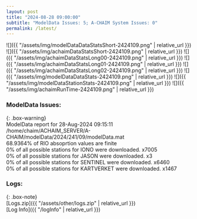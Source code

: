 ```yaml
---
layout: post
title: "2024-08-28 09:00:00"
subtitle: "ModelData Issues: 5; A-CHAIM System Issues: 0"
permalink: /latest/
---
```


![]({{ "/assets/img/modelDataDataStatsShort-2424109.png" | relative_url }})
![]({{ "/assets/img/achaimDataStatsShort-2424109.png" | relative_url }})
![]({{ "/assets/img/achaimDataStatsLong00-2424109.png" | relative_url }})
![]({{ "/assets/img/achaimDataStatsLong01-2424109.png" | relative_url }})
![]({{ "/assets/img/achaimDataStatsLong02-2424109.png" | relative_url }})
![]({{ "/assets/img/modelDataDataStats-2424109.png" | relative_url }})
![]({{ "/assets/img/modelDataStationStats-2424109.png" | relative_url }})
![]({{ "/assets/img/achaimRunTime-2424109.png" | relative_url }})


### ModelData Issues:  
  
{: .box-warning}  
 ModelData report for 28-Aug-2024 09:15:11   
 /home/chaim/ACHAIM_SERVER/A-CHAIM/modelData/2024/241/09/modelData.mat   
 68.9364% of RIO absoprtion values are finite   
 0% of all possible stations for IONO were downloaded. x7005   
 0% of all possible stations for JASON were downloaded. x3   
 0% of all possible stations for SENTINEL were downloaded. x6460   
 0% of all possible stations for KARTVERKET were downloaded. x1467   
  


### Logs:  
  
{: .box-note}  
[Logs.zip]({{ "/assets/other/logs.zip" | relative_url }})  
[Log Info]({{ "/logInfo" | relative_url }})  
